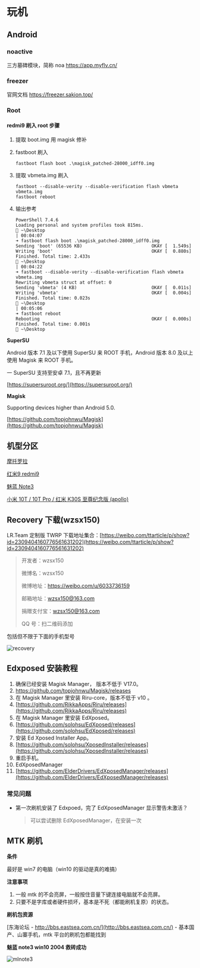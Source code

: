 # 玩机

## Android

### noactive

三方墓碑模块，简称 noa https://app.myflv.cn/

### freezer

官网文档 https://freezer.sakion.top/

### Root

#### redmi9 刷入 root 步骤

1. 提取 boot.img 用 magisk 修补

2. fastboot 刷入

   ```shell
   fastboot flash boot .\magisk_patched-28000_idff0.img
   ```

3. 提取 vbmeta.img 刷入

   ```shell
   fastboot --disable-verity --disable-verification flash vbmeta vbmeta.img
   fastboot reboot
   ```

4. 输出参考

   ```
   PowerShell 7.4.6
   Loading personal and system profiles took 815ms.
    ~\Desktop                                                                                                  | 00:04:07
   ➜ fastboot flash boot .\magisk_patched-28000_idff0.img
   Sending 'boot' (65536 KB)                          OKAY [  1.549s]
   Writing 'boot'                                     OKAY [  0.880s]
   Finished. Total time: 2.433s
    ~\Desktop                                                                                                  | 00:04:22
   ➜ fastboot --disable-verity --disable-verification flash vbmeta vbmeta.img
   Rewriting vbmeta struct at offset: 0
   Sending 'vbmeta' (4 KB)                            OKAY [  0.011s]
   Writing 'vbmeta'                                   OKAY [  0.004s]
   Finished. Total time: 0.023s
    ~\Desktop                                                                                                  | 00:05:06
   ➜ fastboot reboot
   Rebooting                                          OKAY [  0.000s]
   Finished. Total time: 0.001s
    ~\Desktop
   ```

   

**SuperSU**

Android 版本 7.1 及以下使用 SuperSU 来 ROOT 手机，Android 版本 8.0 及以上使用 Magisk 来 ROOT 手机。

一 SuperSU 支持至安卓 7.1，且不再更新

[https://supersuroot.org/](https://supersuroot.org/)

**Magisk**

Supporting devices higher than Android 5.0.

[https://github.com/topjohnwu/Magisk](https://github.com/topjohnwu/Magisk)

## 机型分区

[摩托罗拉](./motorola)

[红米9 redmi9](./redmi9)

[魅蓝 Note3](./m3-note.md)

[小米 10T / 10T Pro / 红米 K30S 至尊纪念版 (apollo) ](./k30s-apollo.md)

## Recovery 下载(wzsx150)

LR.Team 定制版 TWRP 下载地址集合：[https://weibo.com/ttarticle/p/show?id=2309404160776561631202](https://weibo.com/ttarticle/p/show?id=2309404160776561631202)

> 开发者：wzsx150
>
> 微博名：wzsx150
>
> 微博地址：https://weibo.com/u/6033736159
>
> 邮箱地址：wzsx150@163.com
>
> 捐赠支付宝：wzsx150@163.com
>
> QQ 号：扫二维码添加

包括但不限于下面的手机型号

![recovery](https://static.yoouu.cn/static/imgs/doc/interest/recovery.png)

## Edxposed 安装教程

1. 确保已经安装 Magisk Manager， 版本不低于 V17.0。
2. [https://github.com/topjohnwu/Magisk/releases ](https://github.com/topjohnwu/Magisk/releases)
3. 在 Magisk Manager 里安装 Riru-core，版本不低于 v10 。
4. [https://github.com/RikkaApps/Riru/releases](https://github.com/RikkaApps/Riru/releases)
5. 在 Magisk Manager 里安装 EdXposed。
6. [https://github.com/solohsu/EdXposed/releases](https://github.com/solohsu/EdXposed/releases)
7. 安装 Ed Xposed Installer App。
8. [https://github.com/solohsu/XposedInstaller/releases](https://github.com/solohsu/XposedInstaller/releases)
9. 重启手机。
10. EdXposedManager
11. [https://github.com/ElderDrivers/EdXposedManager/releases](https://github.com/ElderDrivers/EdXposedManager/releases)

### 常见问题

- 第一次刷机安装了 Edxpoed，完了 EdXposedManager 显示警告未激活？

  > 可以尝试删除 EdXposedManager，在安装一次

## MTK 刷机

**条件**

最好是 win7 的电脑（win10 的驱动是真的难搞）

**注意事项**

1. 一般 mtk 的不会亮屏，一般按住音量下键连接电脑就不会亮屏。
2. 只要不是字库或者硬件损坏，基本是不死（都能刷机复原）的状态。

**刷机包资源**

[东海论坛 - http://bbs.eastsea.com.cn/](http://bbs.eastsea.com.cn/) - 基本国产、山寨手机，mtk 平台的刷机包都能找到

**魅蓝 note3 win10 2004 救砖成功**

![mlnote3](https://static.yoouu.cn/static/imgs/doc/interest/mtk.png)
